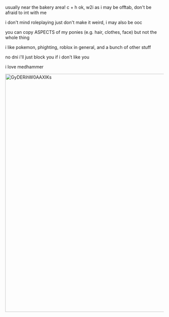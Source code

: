 usually near the bakery area! c + h ok, w2i as i may be offtab, don't be afraid to int with me

i don't mind roleplaying just don't make it weird, i may also be ooc

you can copy ASPECTS of my ponies (e.g. hair, clothes, face) but not the whole thing

i like pokemon, phighting, roblox in general, and a bunch of other stuff

no dni i'll just block you if i don't like you

i love medhammer

<img width="899" height="756" alt="GyDERihW0AAXIKs" src="https://github.com/user-attachments/assets/d555285e-7e09-4665-ad97-70ead3bb09a1" />
